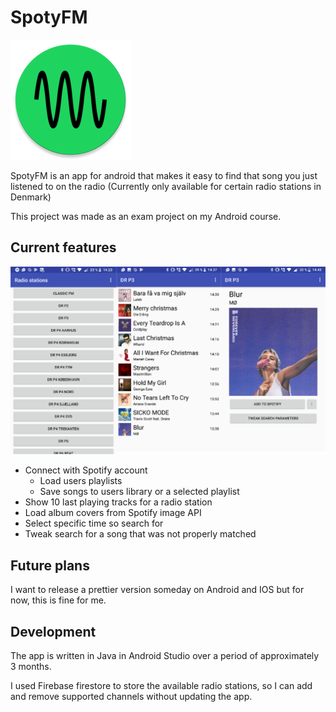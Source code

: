 # SpotyFM

![Logo](/app/src/main/res/mipmap-xxxhdpi/ic_launcher_round.png)

SpotyFM is an app for android that makes it easy to find that song you just listened to on the radio (Currently only available for certain radio stations in Denmark)

This project was made as an exam project on my Android course.

## Current features

![Overview](spotyfm.png)

- Connect with Spotify account
  - Load users playlists
  - Save songs to users library or a selected playlist
- Show 10 last playing tracks for a radio station
- Load album covers from Spotify image API
- Select specific time so search for
- Tweak search for a song that was not properly matched

## Future plans

I want to release a prettier version someday on Android and IOS but for now, this is fine for me.

## Development

The app is written in Java in Android Studio over a period of approximately 3 months.

I used Firebase firestore to store the available radio stations, so I can add and remove supported channels without updating the app.